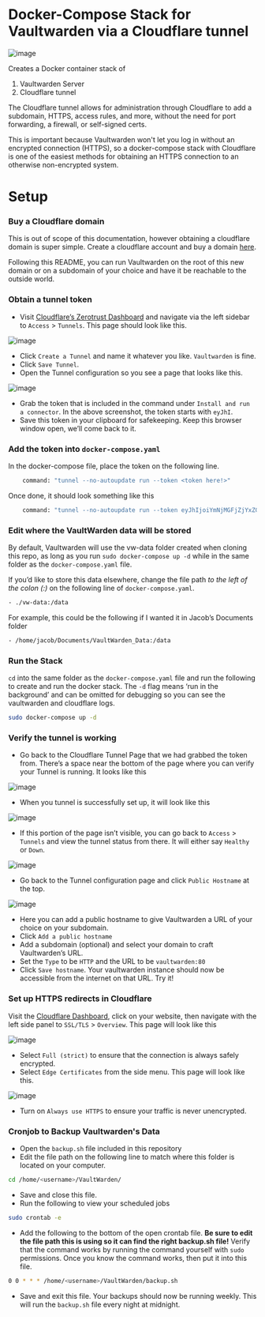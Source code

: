 # Docker-Compose Stack for Vaultwarden via a Cloudflare tunnel

![image](https://user-images.githubusercontent.com/58751387/215606494-8c5d30fe-10d9-4ec1-8061-6d1522b2dc74.png)

Creates a Docker container stack of
1. Vaultwarden Server
2. Cloudflare tunnel

The Cloudflare tunnel allows for administration through Cloudflare to add a subdomain, HTTPS,  access rules, and more, without the need for port forwarding, a firewall, or self-signed certs. 

This is important because Vaultwarden won't let you log in without an encrypted connection (HTTPS), so a docker-compose stack with Cloudflare is one of the easiest methods for obtaining an HTTPS connection to an otherwise non-encrypted system.

# Setup
### Buy a Cloudflare domain
This is out of scope of this documentation, however obtaining a cloudflare domain is super simple. Create a cloudflare account and buy a domain [here](https://www.cloudflare.com/products/registrar/). 

Following this README, you can run Vaultwarden on the root of this new domain or on a subdomain of your choice and have it be reachable to the outside world.

### Obtain a tunnel token
* Visit [Cloudflare’s Zerotrust Dashboard](https://dash.teams.cloudflare.com) and navigate via the left sidebar to `Access` > `Tunnels`. This page should look like this.

![image](https://user-images.githubusercontent.com/58751387/215606516-292461b1-b0a4-4721-8d64-69857db5f57e.png)

* Click `Create a Tunnel` and name it whatever you like. `Vaultwarden` is fine.
* Click `Save Tunnel`.
* Open the Tunnel configuration so you see a page that looks like this.

![image](https://user-images.githubusercontent.com/58751387/215606609-af0549fc-30fd-423c-92cf-9a6048f0acc7.png)

* Grab the token that is included in the command under `Install and run a connector`. In the above screenshot, the token starts with `eyJhI`. 
* Save this token in your clipboard for safekeeping. Keep this browser window open, we’ll come back to it.

### Add the token into `docker-compose.yaml`
In the docker-compose file, place the token on the following line.
```bash
    command: "tunnel --no-autoupdate run --token <token here!>"
```
Once done, it should look something like this
```bash
    command: "tunnel --no-autoupdate run --token eyJhIjoiYmNjMGFjZjYxZGM1Mzk2MzkxNjBhZjNhM2I4YTNjMTEiLCJ0IjoiYTg1YjczNWYtNTdjOC00ZGNmLTk2ZDgtMzkxNWEyNGI2OTAyIiwicyI6IllqRmxZV0ppTkRVdFlUazVNeTAwTlRjeExUZzNNekF0WWpZNFpqVm1NV1l5WldNNCJ9"
```

### Edit where the VaultWarden data will be stored
By default, Vaultwarden will use the vw-data folder created when cloning this repo, as long as you run `sudo docker-compose up -d` while in the same folder as the `docker-compose.yaml` file. 

If you’d like to store this data elsewhere, change the file path *to the left of the colon (:)* on the following line of `docker-compose.yaml`.
```bash
- ./vw-data:/data 
```
For example, this could be the following if I wanted it in Jacob’s Documents folder
```bash
- /home/jacob/Documents/VaultWarden_Data:/data
```

### Run the Stack
`cd` into the same folder as the `docker-compose.yaml` file and run the following to create and run the docker stack. The `-d` flag means ‘run in the background’ and can be omitted for debugging so you can see the vaultwarden and cloudflare logs.
```bash
sudo docker-compose up -d
```

### Verify the tunnel is working
* Go back to the Cloudflare Tunnel Page that we had grabbed the token from. There’s a space near the bottom of the page where you can verify your Tunnel is running. It looks like this

![image](https://user-images.githubusercontent.com/58751387/215606907-15cd8876-3b75-4ffd-8231-eafad885b1a8.png)

* When you tunnel is successfully set up, it will look like this

![image](https://user-images.githubusercontent.com/58751387/215606954-4ed8ba02-c119-46b9-bbd3-7a11fe58ce58.png)

* If this portion of the page isn’t visible, you can go back to `Access` > `Tunnels` and view the tunnel status from there. It will either say `Healthy` or `Down`.

![image](https://user-images.githubusercontent.com/58751387/215606983-c6e43555-352a-4af4-92b5-d50b89877777.png)

* Go back to the Tunnel configuration page and click `Public Hostname` at the top.  

![image](https://user-images.githubusercontent.com/58751387/215607025-54919f47-3789-4b3d-9646-7fb70c3ba226.png)

* Here you can add a public hostname to give Vaultwarden a URL of your choice on your subdomain. 
* Click `Add a public hostname`
* Add a subdomain (optional) and select your domain to craft Vaultwarden’s URL.
* Set the `Type` to be `HTTP` and the URL to be `vaultwarden:80`
* Click `Save hostname`.
Your vaultwarden instance should now be accessible from the internet on that URL. Try it!

### Set up HTTPS redirects in Cloudflare
Visit the [Cloudflare Dashboard](https://dash.cloudflare.com), click on your website, then navigate with the left side panel to `SSL/TLS` > `Overview`. This page will look like this

![image](https://user-images.githubusercontent.com/58751387/215607191-dea25891-ab4f-4774-bd0b-24f553dedbec.png)

* Select `Full (strict)` to ensure that the connection is always safely encrypted.
* Select `Edge Certificates` from the side menu. This page will look like this. 

![image](https://user-images.githubusercontent.com/58751387/215607241-21675706-ba8e-4599-b561-8d793ad5eabd.png)

* Turn on `Always use HTTPS` to ensure your traffic is never unencrypted.

### Cronjob to Backup Vaultwarden's Data
* Open the `backup.sh` file included in this repository
* Edit the file path on the following line to match where this folder is located on your computer.
```bash
cd /home/<username>/VaultWarden/
```
* Save and close this file.
* Run the following to view your scheduled jobs
```bash
sudo crontab -e
```
* Add the following to the bottom of the open crontab file. **Be sure to edit the file path this is using so it can find the right backup.sh file!** Verify that the command works by running the command yourself with `sudo` permissions. Once you know the command works, then put it into this file.
```bash
0 0 * * * /home/<username>/VaultWarden/backup.sh
```
* Save and exit this file. 
Your backups should now be running weekly. This will run the `backup.sh` file every night at midnight.  
